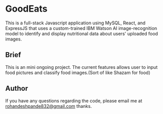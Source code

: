 # GoodEats
This is a full-stack Javascript application using MySQL, React, and ExpressJS that uses a custom-trained IBM Watson AI image-recognition model 
to identify and display nutritional data about users' uploaded food images.

## Brief
This is an mini ongoing project. The current features allows user to input food pictures and classify food images.(Sort of like Shazam for food)
## Author
If you have any questions regarding the code, please email me at rohandeshpande832@gmail.com thanks.
